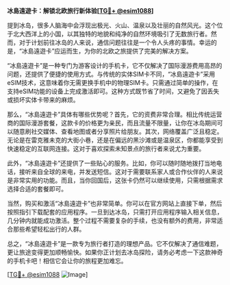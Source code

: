 **冰島遠遊卡：解锁北欧旅行新体验[[TG💪+ @esim1088](https://t.me/s/esim1088)]**

提到冰岛，很多人脑海中会浮现出极光、火山、温泉以及壮丽的自然风光。这个位于北大西洋上的小国，以其独特的地貌和纯净的自然环境吸引了无数旅行者。然而，对于计划前往冰岛的人来说，通信问题往往是一个令人头疼的事情。幸运的是，“冰島遠遊卡”应运而生，为你的北欧之旅提供了完美的解决方案。

“冰島遠遊卡”是一种专门为游客设计的手机卡，它不仅解决了国际漫游费用高昂的问题，还提供了便捷的使用方式。与传统的实体SIM卡不同，“冰島遠遊卡”采用eSIM技术，这意味着你无需更换手机中的物理SIM卡。只需通过简单的操作，在支持eSIM功能的设备上完成激活即可。这种方式既节省了时间，又避免了因丢失或损坏实体卡带来的麻烦。

那么，“冰島遠遊卡”具体有哪些优势呢？首先，它的资费非常合理。相比传统运营商的国际漫游套餐，这款卡的价格更为亲民，而且流量不限量，让你在冰岛期间可以随意刷社交媒体、查看地图或者分享照片给朋友。其次，网络覆盖广泛且稳定。无论是在雷克雅未克的大街小巷，还是在偏远的黑沙滩或是温泉区，你都能享受到快速稳定的互联网连接。这对于喜欢探索未知景点的旅行者来说尤为重要。

此外，“冰島遠遊卡”还提供了一些贴心的服务。比如，你可以随时随地拨打当地电话，接听来自全球的来电，并发送短信。这对于需要联系家人或合作伙伴的人来说是非常实用的功能。而且，当你回国后，这张卡仍然可以继续使用，只需根据需求选择合适的套餐即可。

当然，购买和激活“冰島遠遊卡”也非常简单。你可以在官方网站上直接下单，然后按照指引下载配套的应用程序。一旦到达冰岛，只需打开应用程序输入相关信息，几分钟内就能成功激活。整个过程不需要复杂的手续，也没有额外的费用，非常适合那些希望轻松出行的人群。

总之，“冰島遠遊卡”是一款专为旅行者打造的理想产品。它不仅解决了通信难题，更让旅途变得更加顺畅愉快。如果你正计划去冰岛探险，请务必考虑一下这款神奇的手机卡吧！相信它会让你的旅程更加难忘。

[[TG💪+ @esim1088](https://t.me/s/esim1088) ![Image](https://i.postimg.cc/4NQfJmqS/Snipaste-2025-05-13-00-14-12.png)]